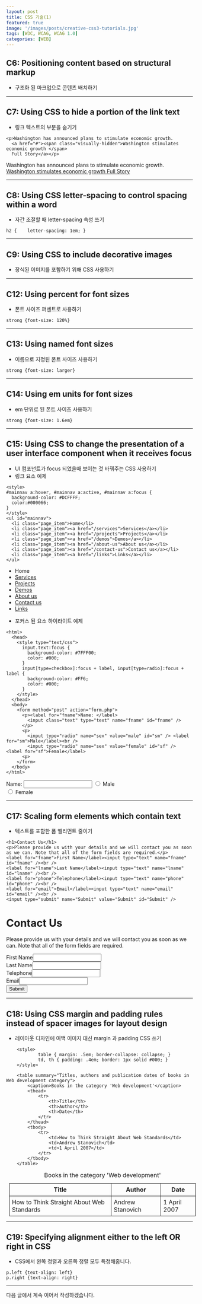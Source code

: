 ```yaml
---
layout: post
title: CSS 기술(1)
featured: true
image: '/images/posts/creative-css3-tutorials.jpg'
tags: [W3C, WCAG, WCAG 1.0]
categories: [WEB]
---
```


## C6: Positioning content based on structural markup
- 구조화 된 마크업으로 콘텐츠 배치하기

---
## C7: Using CSS to hide a portion of the link text
- 링크 텍스트의 부분을 숨기기

```
<p>Washington has announced plans to stimulate economic growth.
  <a href="#"><span class="visually-hidden">Washington stimulates economic growth </span>
  Full Story</a></p>
```
<p>Washington has announced plans to stimulate economic growth.
  <a href="#"><span class="visually-hidden">Washington stimulates economic growth </span>
  Full Story</a></p>

---
## C8: Using CSS letter-spacing to control spacing within a word
- 자간 조절할 때 letter-spacing 속성 쓰기
```
h2 {	letter-spacing: 1em; }
```

---
## C9: Using CSS to include decorative images
- 장식된 이미지를 포함하기 위해 CSS 사용하기

---
## C12: Using percent for font sizes
- 폰트 사이즈 퍼센트로 사용하기
```
strong {font-size: 120%}
```

---
## C13: Using named font sizes
- 이름으로 지정된 폰트 사이즈 사용하기
```
strong {font-size: larger}
```

---
## C14: Using em units for font sizes
- em 단위로 된 폰트 사이즈 사용하기
```
strong {font-size: 1.6em}
```
---
## C15: Using CSS to change the presentation of a user interface component when it receives focus
- UI 컴포넌트가 focus 되었을때 보이는 것 바꿔주는 CSS 사용하기
- 링크 요소 예제

```
<style>
#mainnav a:hover, #mainnav a:active, #mainnav a:focus {
  background-color: #DCFFFF;
  color:#000066;
}
</style>
<ul id="mainnav">
  <li class="page_item">Home</li>
  <li class="page_item"><a href="/services">Services</a></li>
  <li class="page_item"><a href="/projects">Projects</a></li>
  <li class="page_item"><a href="/demos">Demos</a></li>
  <li class="page_item"><a href="/about-us">About us</a></li>
  <li class="page_item"><a href="/contact-us">Contact us</a></li>
  <li class="page_item"><a href="/links">Links</a></li>
</ul>
```
<style>
#mainnav a:hover, #mainnav a:active, #mainnav a:focus {
  background-color: #DCFFFF;
  color:#000066;
}
</style>
<ul id="mainnav">
  <li class="page_item">Home</li>
  <li class="page_item"><a href="/services">Services</a></li>
  <li class="page_item"><a href="/projects">Projects</a></li>
  <li class="page_item"><a href="/demos">Demos</a></li>
  <li class="page_item"><a href="/about-us">About us</a></li>
  <li class="page_item"><a href="/contact-us">Contact us</a></li>
  <li class="page_item"><a href="/links">Links</a></li>
</ul>

- 포커스 된 요소 하이라이트 예제

```
<html>
  <head>
    <style type="text/css">
      input.text:focus {
        background-color: #7FFF00;
        color: #000;
      }
      input[type=checkbox]:focus + label, input[type=radio]:focus + label {
        background-color: #FF6;
        color: #000;
      }
    </style>
  </head>
  <body>
    <form method="post" action="form.php">
      <p><label for="fname">Name: </label>
        <input class="text" type="text" name="fname" id="fname" />
      </p>
      <p>
        <input type="radio" name="sex" value="male" id="sm" /> <label for="sm">Male</label><br />
        <input type="radio" name="sex" value="female" id="sf" /> <label for="sf">Female</label>
      <p>
    </form>
  </body>
</html>
```
<style type="text/css">
	input.text:focus {
		background-color: #7FFF00;
		color: #000;
	}
	input[type=checkbox]:focus + label, input[type=radio]:focus + label {
		background-color: #FF6;
		color: #000;
	}
</style>
<label for="fname">Name: </label>
<input class="text" type="text" name="fname" id="fname" />
<input type="radio" name="sex" value="male" id="sm" /> <label for="sm">Male</label><br />
<input type="radio" name="sex" value="female" id="sf" /> <label for="sf">Female</label>

---
## C17: Scaling form elements which contain text
- 텍스트를 포함한 폼 엘리먼트 줄이기

```
<h1>Contact Us</h1>
<p>Please provide us with your details and we will contact you as soon as we can. Note that all of the form fields are required.</p>
<label for="fname">First Name</label><input type="text" name="fname" id="fname" /><br />
<label for="lname">Last Name</label><input type="text" name="lname" id="lname" /><br />
<label for="phone">Telephone</label><input type="text" name="phone" id="phone" /><br />
<label for="email">Email</label><input type="text" name="email" id="email" /><br />
<input type="submit" name="Submit" value="Submit" id="Submit" />
```

<h1>Contact Us</h1>
<p>Please provide us with your details and we will contact you as soon as we can. Note that all of the form fields are required.</p>
<label for="fname">First Name</label><input type="text" name="fname" id="fname" /><br />
<label for="lname">Last Name</label><input type="text" name="lname" id="lname" /><br />
<label for="phone">Telephone</label><input type="text" name="phone" id="phone" /><br />
<label for="email">Email</label><input type="text" name="email" id="email" /><br />
<input type="submit" name="Submit" value="Submit" id="Submit" />

---
## C18: Using CSS margin and padding rules instead of spacer images for layout design
- 레이아웃 디자인에 여백 이미지 대신 margin 과 padding CSS 쓰기

```
	<style>
			table { margin: .5em; border-collapse: collapse; }
			td, th { padding: .4em; border: 1px solid #000; }
	</style>

	<table summary="Titles, authors and publication dates of books in Web development category">
		<caption>Books in the category 'Web development'</caption>
		<thead>
			<tr>
				<th>Title</th>
				<th>Author</th>
				<th>Date</th>
			</tr>
		</thead>
		<tbody>
			<tr>
				<td>How to Think Straight About Web Standards</td>
				<td>Andrew Stanovich</td>
				<td>1 April 2007</td>
			</tr>
		</tbody>
	</table>
```
<style>
		table { margin: .5em; border-collapse: collapse; }
		td, th { padding: .4em; border: 1px solid #000; }
</style>

<table summary="Titles, authors and publication dates of books in Web development category">
	<caption>Books in the category 'Web development'</caption>
	<thead>
		<tr>
			<th>Title</th>
			<th>Author</th>
			<th>Date</th>
		</tr>
	</thead>
	<tbody>
		<tr>
			<td>How to Think Straight About Web Standards</td>
			<td>Andrew Stanovich</td>
			<td>1 April 2007</td>
		</tr>
	</tbody>
</table>

---
## C19: Specifying alignment either to the left OR right in CSS
- CSS에서 왼쪽 정렬과 오른쪽 정렬 모두 특정해줍니다.

```
p.left {text-align: left}
p.right {text-align: right}
```

---

다음 글에서 계속 이어서 작성하겠습니다.
